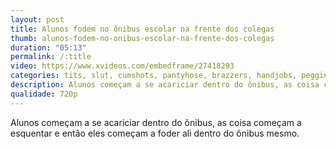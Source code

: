```yaml
---
layout: post
title: Alunos fodem no ônibus escolar na frente dos colegas
thumb: alunos-fodem-no-onibus-escolar-na-frente-dos-colegas
duration: "05:13"
permalink: /:title
video: https://www.xvideos.com/embedframe/27418293
categories: tits, slut, cumshots, pantyhose, brazzers, handjobs, pegging, schoolbus
description: Alunos começam a se acariciar dentro do ônibus, as coisa começam a esquentar e então eles começam a foder ali dentro do ônibus mesmo.
qualidade: 720p
---
```

Alunos começam a se acariciar dentro do ônibus, as coisa começam a esquentar e então eles começam a foder ali dentro do ônibus mesmo.
